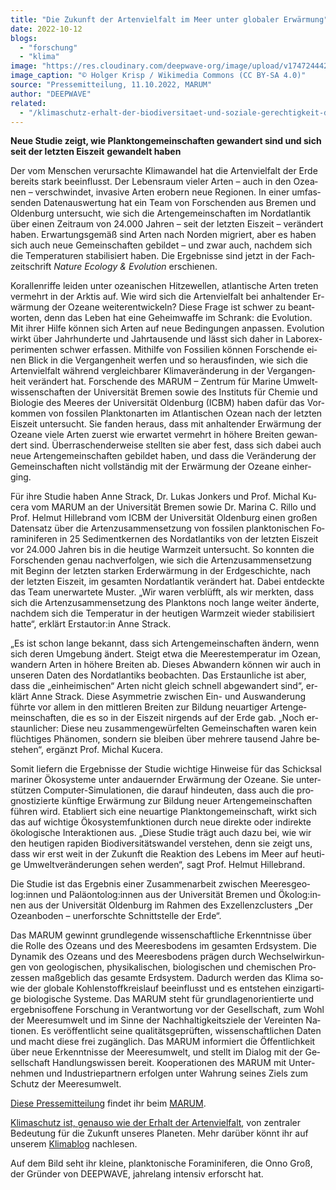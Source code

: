 ```yaml
---
title: "Die Zu­kunft der Artenvielfalt im Meer un­ter glo­ba­ler Er­wär­mung"
date: 2022-10-12
blogs: 
  - "forschung"
  - "klima"
image: "https://res.cloudinary.com/deepwave-org/image/upload/v1747244421/deepwave.org/Elphidium_crispum_1_Foraminifera.jpg"
image_caption: "© Holger Krisp / Wikimedia Commons (CC BY-SA 4.0)"
source: "Pressemitteilung, 11.10.2022, MARUM"
author: "DEEPWAVE"
related: 
  - "/klimaschutz-erhalt-der-biodiversitaet-und-soziale-gerechtigkeit-diese-aufgaben-lassen-sich-nur-im-dreiklang-loesen/"
---
```


**Neue Stu­die zeigt, wie Plank­ton­ge­mein­schaf­ten ge­wan­dert sind und sich seit der letz­ten Eis­zeit** **ge­wandelt ha­ben**

Der vom Men­schen ver­ur­sach­te Kli­ma­wan­del hat die Artenvielfalt der Erde be­reits stark be­ein­flusst. Der Le­bens­raum vie­ler Ar­ten – auch in den Ozea­nen – ver­schwin­det, in­va­si­ve Ar­ten er­obern neue Re­gio­nen. In ei­ner um­fas­sen­den Da­ten­aus­wer­tung hat ein Team von For­schen­den aus Bre­men und Ol­den­burg un­ter­sucht, wie sich die Ar­ten­ge­mein­schaf­ten im Nord­at­lan­tik über ei­nen Zeit­raum von 24.000 Jah­ren – seit der letz­ten Eis­zeit – ver­än­dert ha­ben. Er­war­tungs­ge­mäß sind Ar­ten nach Nor­den mi­griert, aber es ha­ben sich auch neue Ge­mein­schaf­ten ge­bil­det – und zwar auch, nach­dem sich die Tem­pe­ra­tu­ren sta­bi­li­siert ha­ben. Die Er­geb­nis­se sind jetzt in der Fach­zeit­schrift _Nature Ecology & Evolution_ er­schie­nen.

Ko­ral­len­rif­fe lei­den un­ter ozea­ni­schen Hit­ze­wel­len, at­lan­ti­sche Ar­ten tre­ten ver­mehrt in der Ark­tis auf. Wie wird sich die Artenvielfalt bei an­hal­ten­der Er­wär­mung der Ozea­ne wei­ter­ent­wi­ckeln? Die­se Fra­ge ist schwer zu be­ant­wor­ten, denn das Le­ben hat eine Ge­heim­waf­fe im Schrank: die Evo­lu­ti­on. Mit ih­rer Hil­fe kön­nen sich Ar­ten auf neue Be­din­gun­gen an­pas­sen. Evo­lu­ti­on wirkt über Jahr­hun­der­te und Jahr­tau­sen­de und lässt sich da­her in La­bor­ex­pe­ri­men­ten schwer er­fas­sen. Mit­hil­fe von Fos­si­li­en kön­nen For­schen­de ei­nen Blick in die Ver­gan­gen­heit wer­fen und so her­aus­fin­den, wie sich die Artenvielfalt wäh­rend ver­gleich­ba­rer Kli­ma­ver­än­de­rung in der Ver­gan­gen­heit ver­än­dert hat. For­schen­de des MARUM – Zen­trum für Ma­ri­ne Um­welt­wis­sen­schaf­ten der Uni­ver­si­tät Bre­men so­wie des In­sti­tuts für Che­mie und Bio­lo­gie des Mee­res der Uni­ver­si­tät Ol­den­burg (ICBM) ha­ben da­für das Vor­kom­men von fos­si­len Plank­ton­ar­ten im At­lan­ti­schen Oze­an nach der letz­ten Eis­zeit un­ter­sucht. Sie fan­den her­aus, dass mit an­hal­ten­der Er­wär­mung der Ozea­ne vie­le Ar­ten zu­erst wie er­war­tet ver­mehrt in hö­he­re Brei­ten ge­wan­dert sind. Über­ra­schen­der­wei­se stell­ten sie aber fest, dass sich da­bei auch neue Ar­ten­ge­mein­schaf­ten ge­bil­det ha­ben, und dass die Ver­än­de­rung der Ge­mein­schaf­ten nicht voll­stän­dig mit der Er­wär­mung der Ozea­ne ein­her­ging.

Für ihre Stu­die ha­ben Anne Strack, Dr. Lu­kas Jon­kers und Prof. Mi­chal Ku­ce­ra vom MARUM an der Uni­ver­si­tät Bre­men so­wie Dr. Ma­ri­na C. Ril­lo und Prof. Hel­mut Hil­le­brand vom ICBM der Uni­ver­si­tät Ol­den­burg ei­nen gro­ßen Da­ten­satz über die Ar­ten­zu­sam­men­set­zung von fos­si­len plank­to­ni­schen Fo­ra­mi­ni­fe­ren in 25 Se­di­ment­ker­nen des Nord­at­lan­tiks von der letz­ten Eis­zeit vor 24.000 Jah­ren bis in die heu­ti­ge Warm­zeit un­ter­sucht. So konn­ten die For­schen­den ge­nau nach­ver­fol­gen, wie sich die Ar­ten­zu­sam­men­set­zung mit Be­ginn der letz­ten star­ken Erd­er­wär­mung in der Erd­ge­schich­te, nach der letz­ten Eis­zeit, im ge­sam­ten Nord­at­lan­tik ver­än­dert hat. Da­bei ent­deck­te das Team un­er­war­te­te Mus­ter. „Wir wa­ren ver­blüfft, als wir merk­ten, dass sich die Ar­ten­zu­sam­men­set­zung des Plank­tons noch lan­ge wei­ter än­der­te, nach­dem sich die Tem­pe­ra­tur in der heu­ti­gen Warm­zeit wie­der sta­bi­li­siert hat­te“, er­klärt Er­st­au­tor:in Anne Strack.

„Es ist schon lan­ge be­kannt, dass sich Ar­ten­ge­mein­schaf­ten än­dern, wenn sich de­ren Um­ge­bung än­dert. Steigt etwa die Mee­res­tem­pe­ra­tur im Oze­an, wan­dern Ar­ten in hö­he­re Brei­ten ab. Die­ses Ab­wan­dern kön­nen wir auch in un­se­ren Da­ten des Nord­at­lan­tiks be­ob­ach­ten. Das Er­staun­li­che ist aber, dass die „ein­hei­mi­schen“ Ar­ten nicht gleich schnell ab­ge­wan­dert sind“, er­klärt Anne Strack. Die­se Asym­me­trie zwi­schen Ein- und Aus­wan­de­rung führ­te vor al­lem in den mitt­le­ren Brei­ten zur Bil­dung neu­ar­ti­ger Ar­ten­ge­mein­schaf­ten, die es so in der Eis­zeit nir­gends auf der Erde gab. „Noch er­staun­li­cher: Die­se neu zu­sam­men­ge­wür­fel­ten Ge­mein­schaf­ten wa­ren kein flüch­ti­ges Phä­no­men, son­dern sie blei­ben über meh­re­re tau­send Jah­re be­ste­hen“, er­gänzt Prof. Mi­chal Ku­ce­ra.

So­mit lie­fern die Er­geb­nis­se der Stu­die wich­ti­ge Hin­wei­se für das Schick­sal ma­ri­ner Öko­sys­te­me un­ter an­dau­ern­der Er­wär­mung der Ozea­ne. Sie un­ter­stüt­zen Com­pu­ter-Si­mu­la­tio­nen, die dar­auf hin­deu­ten, dass auch die pro­gnos­ti­zier­te künf­ti­ge Er­wär­mung zur Bil­dung neu­er Ar­ten­ge­mein­schaf­ten füh­ren wird. Eta­bliert sich eine neu­ar­ti­ge Plank­ton­ge­mein­schaft, wirkt sich das auf wich­ti­ge Öko­sys­tem­funk­tio­nen durch neue di­rek­te oder in­di­rek­te öko­lo­gi­sche In­ter­ak­tio­nen aus. „Die­se Stu­die trägt auch dazu bei, wie wir den heu­ti­gen ra­pi­den Bio­di­ver­si­täts­wan­del ver­ste­hen, denn sie zeigt uns, dass wir erst weit in der Zu­kunft die Re­ak­ti­on des Le­bens im Meer auf heu­ti­ge Um­welt­ver­än­de­run­gen se­hen wer­den“, sagt Prof. Hel­mut Hil­le­brand.

Die Stu­die ist das Er­geb­nis ei­ner Zu­sam­men­ar­beit zwi­schen Mee­res­geo­log:in­nen und Pa­lä­on­to­log:in­nen aus der Uni­ver­si­tät Bre­men und Öko­log:in­nen aus der Uni­ver­si­tät Ol­den­burg im Rah­men des Ex­zel­lenz­clus­ters „Der Oze­an­bo­den – un­er­forsch­te Schnitt­stel­le der Erde“.

Das MARUM ge­winnt grund­le­gen­de wis­sen­schaft­li­che Er­kennt­nis­se über die Rol­le des Oze­ans und des Mee­res­bo­dens im ge­sam­ten Erd­sys­tem. Die Dy­na­mik des Oze­ans und des Mee­res­bo­dens prä­gen durch Wech­sel­wir­kun­gen von geo­lo­gi­schen, phy­si­ka­li­schen, bio­lo­gi­schen und che­mi­schen Pro­zes­sen maß­geb­lich das ge­sam­te Erd­sys­tem. Da­durch wer­den das Kli­ma so­wie der glo­ba­le Koh­len­stoff­kreis­lauf be­ein­flusst und es ent­ste­hen ein­zig­ar­ti­ge bio­lo­gi­sche Sys­te­me. Das MARUM steht für grund­la­gen­ori­en­tier­te und er­geb­nis­of­fe­ne For­schung in Ver­ant­wor­tung vor der Ge­sell­schaft, zum Wohl der Mee­res­um­welt und im Sin­ne der Nach­hal­tig­keits­zie­le der Ver­ein­ten Na­tio­nen. Es ver­öf­fent­licht sei­ne qua­li­täts­ge­prüf­ten, wis­sen­schaft­li­chen Da­ten und macht die­se frei zu­gäng­lich. Das MARUM in­for­miert die Öffent­lich­keit über neue Er­kennt­nis­se der Mee­res­um­welt, und stellt im Dia­log mit der Ge­sell­schaft Hand­lungs­wis­sen be­reit. Ko­ope­ra­tio­nen des MARUM mit Un­ter­neh­men und In­dus­trie­part­nern er­fol­gen un­ter Wah­rung sei­nes Ziels zum Schutz der Mee­res­um­welt.

[Diese Pressemitteilung](https://www.marum.de/Entdecken/Die-Zukunft-der-Artenvielfalt-im-Meer-unter-globaler-Erwaermung.html) findet ihr beim [MARUM](https://www.marum.de/index.html).

[Klimaschutz ist, genauso wie der Erhalt der Artenvielfalt](https://www.deepwave.org/klimaschutz-erhalt-der-biodiversitaet-und-soziale-gerechtigkeit-diese-aufgaben-lassen-sich-nur-im-dreiklang-loesen/), von zentraler Bedeutung für die Zukunft unseres Planeten. Mehr darüber könnt ihr auf unserem [Klimablog](https://www.deepwave.org/blogs/klima/) nachlesen.

Auf dem Bild seht ihr kleine, planktonische Foraminiferen, die Onno Groß, der Gründer von DEEPWAVE, jahrelang intensiv erforscht hat.
